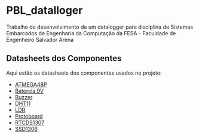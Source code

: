 # PBL_datalloger
Trabalho de desenvolvimento de um datalogger para disciplina de Sistemas Embarcados de Engenharia da Computação da FESA - Faculdade de Engenheiro Salvador Arena

## Datasheets dos Componentes

Aqui estão os datasheets dos componentes usados no projeto:

- [ATMEGA48P](datasheets/Datasheet-ATMEGA48P.pdf)
- [Batereia 9V](datasheets/Datasheet-Bateria9V.pdf)
- [Buzzer](datasheets/Datasheet-Buzzer.pdf)
- [DHT11](datasheets/Datasheet-DHT11.pdf)
- [LDR](datasheets/Datasheet-LDR.pdf)
- [Protoboard](datasheets/Datasheet-Protoboard.pdf)
- [RTCDS1307](datasheets/Datasheet-RTCDS1307.pdf)
- [SSD1306](datasheets/Datasheet-SSD1306.pdf)